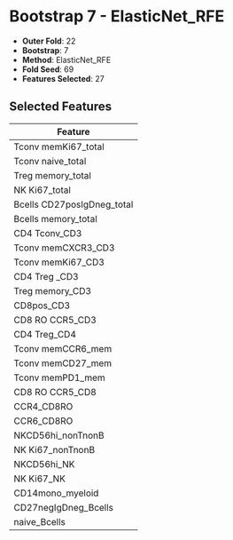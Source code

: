 # Bootstrap 7 - ElasticNet_RFE

- **Outer Fold**: 22
- **Bootstrap**: 7
- **Method**: ElasticNet_RFE
- **Fold Seed**: 69
- **Features Selected**: 27

## Selected Features

| Feature |
|---------|
| Tconv memKi67_total |
| Tconv naive_total |
| Treg memory_total |
| NK Ki67_total |
| Bcells CD27posIgDneg_total |
| Bcells memory_total |
| CD4 Tconv_CD3 |
| Tconv memCXCR3_CD3 |
| Tconv memKi67_CD3 |
| CD4 Treg _CD3 |
| Treg memory_CD3 |
| CD8pos_CD3 |
| CD8 RO CCR5_CD3 |
| CD4 Treg_CD4 |
| Tconv memCCR6_mem |
| Tconv memCD27_mem |
| Tconv memPD1_mem |
| CD8 RO CCR5_CD8 |
| CCR4_CD8RO |
| CCR6_CD8RO |
| NKCD56hi_nonTnonB |
| NK Ki67_nonTnonB |
| NKCD56hi_NK |
| NK Ki67_NK |
| CD14mono_myeloid |
| CD27negIgDneg_Bcells |
| naive_Bcells |
